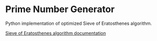 # Prime Number Generator

Python implementation of optimized Sieve of Eratosthenes algorithm.

[Sieve of Eratosthenes algorithm documentation](https://en.wikipedia.org/wiki/Sieve_of_Eratosthenes)